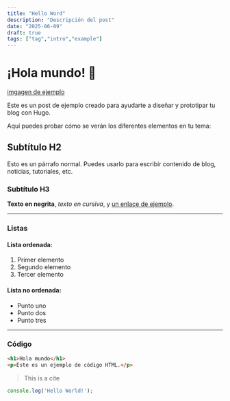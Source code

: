 ```yaml
---
title: "Hello Word"
description: "Descripción del post"
date: "2025-06-09"
draft: true
tags: ["tag","intro","example"]
---
```


# ¡Hola mundo! 👋

[imgagen de ejemplo](./cards.png)

Este es un post de ejemplo creado para ayudarte a diseñar y prototipar tu blog con Hugo.

Aquí puedes probar cómo se verán los diferentes elementos en tu tema:

## Subtítulo H2

Esto es un párrafo normal. Puedes usarlo para escribir contenido de blog, noticias, tutoriales, etc.

### Subtítulo H3

**Texto en negrita**, *texto en cursiva*, y [un enlace de ejemplo](https://gohugo.io/).

---

### Listas

#### Lista ordenada:

1. Primer elemento
2. Segundo elemento
3. Tercer elemento

#### Lista no ordenada:

- Punto uno
- Punto dos
- Punto tres

---

### Código

```html
<h1>Hola mundo</h1>
<p>Este es un ejemplo de código HTML.</p>
```

> This is a cite

```js
console.log('Hello World!');
```
